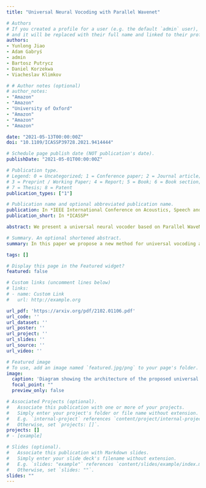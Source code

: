 ```yaml
---
title: "Universal Neural Vocoding with Parallel Wavenet"

# Authors
# If you created a profile for a user (e.g. the default `admin` user), write the username (folder name) here 
# and it will be replaced with their full name and linked to their profile.
authors:
- Yunlong Jiao
- Adam Gabryś
- admin
- Bartosz Putrycz
- Daniel Korzekwa
- Viacheslav Klimkov

# # Author notes (optional)
# author_notes:
- "Amazon"
- "Amazon"
- "University of Oxford"
- "Amazon"
- "Amazon"
- "Amazon"

date: "2021-05-13T00:00:00Z"
doi: "10.1109/ICASSP39728.2021.9414444"

# Schedule page publish date (NOT publication's date).
publishDate: "2021-05-01T00:00:00Z"

# Publication type.
# Legend: 0 = Uncategorized; 1 = Conference paper; 2 = Journal article;
# 3 = Preprint / Working Paper; 4 = Report; 5 = Book; 6 = Book section;
# 7 = Thesis; 8 = Patent
publication_types: ["1"]

# Publication name and optional abbreviated publication name.
publication: In *IEEE International Conference on Acoustics, Speech and Signal Processing*
publication_short: In *ICASSP*

abstract: We present a universal neural vocoder based on Parallel WaveNet, with an additional conditioning network called Audio Encoder. Our universal vocoder offers real-time high-quality speech synthesis on a wide range of use cases. We tested it on 43 internal speakers of diverse age and gender, speaking 20 languages in 17 unique styles, of which 7 voices and 5 styles were not exposed during training. We show that the proposed universal vocoder significantly outperforms speaker-dependent vocoders overall. We also show that the proposed vocoder outperforms several existing neural vocoder architectures in terms of naturalness and universality. These findings are consistent when we further test on more than 300 open-source voices.

# Summary. An optional shortened abstract.
summary: In this paper we propose a new method for universal vocoding allowing us to substitute 43 individual vocoding models speaking 20 languages in 17 styles of different age and geneder.

tags: []

# Display this page in the Featured widget?
featured: false

# Custom links (uncomment lines below)
# links:
# - name: Custom Link
#   url: http://example.org

url_pdf: 'https://arxiv.org/pdf/2102.01106.pdf'
url_code: ''
url_dataset: ''
url_poster: ''
url_project: ''
url_slides: ''
url_source: ''
url_video: ''

# Featured image
# To use, add an image named `featured.jpg/png` to your page's folder. 
image:
  caption: 'Diagram showing the architecture of the proposed universal vocoder.'
  focal_point: ""
  preview_only: false

# Associated Projects (optional).
#   Associate this publication with one or more of your projects.
#   Simply enter your project's folder or file name without extension.
#   E.g. `internal-project` references `content/project/internal-project/index.md`.
#   Otherwise, set `projects: []`.
projects: []
# - [example]

# Slides (optional).
#   Associate this publication with Markdown slides.
#   Simply enter your slide deck's filename without extension.
#   E.g. `slides: "example"` references `content/slides/example/index.md`.
#   Otherwise, set `slides: ""`.
slides: ""
---
```

<!-- 
{{% callout note %}}
Click the *Cite* button above to demo the feature to enable visitors to import publication metadata into their reference management software.
{{% /callout %}}

{{% callout note %}}
Create your slides in Markdown - click the *Slides* button to check out the example.
{{% /callout %}}

Supplementary notes can be added here, including [code, math, and images](https://wowchemy.com/docs/writing-markdown-latex/). 
-->